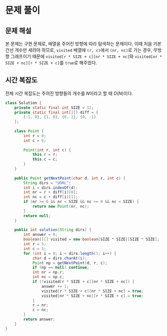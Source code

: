 # 문제 풀이

## 문제 해설

본 문제는 구현 문제로, 배열을 주어진 방향에 따라 탐색하는 문제이다. 이때 처음 가본 간선 개수만 세려야 하므로, `visited` 배열에 `(r, c)`에서 `(nr, nc)`로 가는 경우, 무방향 그래프이기 때문에 `visited[r * SIZE + c][nr * SIZE + nc]`와 `visited[nr * SIZE + nc][r * SIZE + c]`를 `true`로 해주었다.

## 시간 복잡도

전체 시간 복잡도는 주어진 방향들의 개수를 $N$이라고 할 때 $O(N)$이다.

```java
class Solution {
    private static final int SIZE = 11;
    private static final int[][] diff = {
        {-1, 0}, {1, 0}, {0, 1}, {0, -1}
    };
    
    class Point {
        int r = 0;
        int c = 0;
        
        Point(int r, int c) {
            this.r = r;
            this.c = c;
        }
    }
    
    public Point getNextPoint(char d, int r, int c) {
        String dirs = "UDRL";
        int i = dirs.indexOf(d);
        int nr = r + diff[i][0];
        int nc = c + diff[i][1];
        if (nr >= 0 && nr < SIZE && nc >= 0 && nc < SIZE) {
            return new Point(nr, nc);
        }
        return null;
    }
    
    public int solution(String dirs) {
        int answer = 0; 
        boolean[][] visited = new boolean[SIZE * SIZE][SIZE * SIZE];
        int r = 5;
        int c = 5;
        for (int i = 0; i < dirs.length(); i++) {
            char d = dirs.charAt(i);
            Point np = getNextPoint(d, r, c);
            if (np == null) continue;
            int nr = np.r;
            int nc = np.c;
            if (!visited[r * SIZE + c][nr * SIZE + nc]) {
                answer += 1;
                visited[r * SIZE + c][nr * SIZE + nc] = true;
                visited[nr * SIZE + nc][r * SIZE + c] = true;
            }
            r = nr;
            c = nc;
        }
        return answer;
    }
}
```